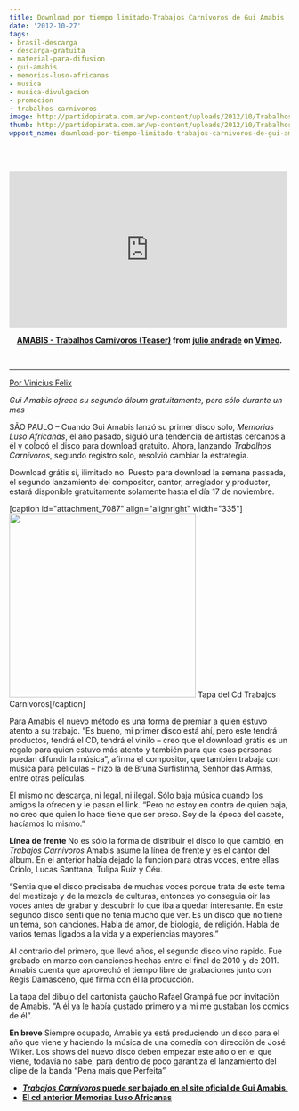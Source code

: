 ```yaml
---
title: Download por tiempo limitado-Trabajos Carnívoros de Gui Amabis
date: '2012-10-27'
tags:
- brasil-descarga
- descarga-gratuita
- material-para-difusion
- gui-amabis
- memorias-luso-africanas
- musica
- musica-divulgacion
- promocion
- trabalhos-carnivoros
image: http://partidopirata.com.ar/wp-content/uploads/2012/10/Trabalhos_Carnivoros_Capa.jpg
thumb: http://partidopirata.com.ar/wp-content/uploads/2012/10/Trabalhos_Carnivoros_Capa-150x150.jpg
wppost_name: download-por-tiempo-limitado-trabajos-carnivoros-de-gui-amabis
---
```


&nbsp;

<iframe src="http://player.vimeo.com/video/47041267?badge=0" frameborder="0" width="500" height="281"></iframe>
<p style="text-align: center;"><strong><a href="http://vimeo.com/47041267">AMABIS - Trabalhos Carnívoros (Teaser)</a> from <a href="http://vimeo.com/user2931106">julio andrade</a> on <a href="http://vimeo.com">Vimeo</a>.</strong></p>
&nbsp;

<hr />

<a title="Download por tempo limitado" href="http://blogs.estadao.com.br/link/download-por-tempo-limitado/" target="_blank">Por Vinicius Felix</a>

<em>Gui Amabis ofrece su segundo álbum gratuitamente, pero sólo durante un mes</em>

SÃO PAULO – Cuando Gui Amabis lanzó su primer disco solo, <em>Memorias Luso Africanas</em>, el año pasado, siguió una tendencia de artistas cercanos a él y colocó el disco para download gratuito. Ahora, lanzando <em>Trabalhos Carnívoros</em>, segundo registro solo, resolvió cambiar la estrategia.

Download grátis si, ilimitado no. Puesto para download la semana passada, el segundo lanzamiento del compositor, cantor, arreglador y productor, estará disponible gratuitamente solamente hasta el día 17 de noviembre.

[caption id="attachment_7087" align="alignright" width="335"]<a href="http://partidopirata.com.ar/wp-content/uploads/2012/10/Trabalhos_Carnivoros_Capa.jpg"><img class=" wp-image-7087" title="Trabalhos_Carnivoros_Capa" src="http://partidopirata.com.ar/wp-content/uploads/2012/10/Trabalhos_Carnivoros_Capa.jpg" alt="" width="335" height="331" /></a> Tapa del Cd Trabajos Carnívoros[/caption]

Para Amabis el nuevo método es una forma de premiar a quien estuvo atento a su trabajo. “Es bueno, mi primer disco está ahí, pero este tendrá productos, tendrá el CD, tendrá el vinilo – creo que el download grátis es un regalo para quien estuvo más atento y también para que esas personas puedan difundir la música”, afirma el compositor, que también trabaja con música para películas – hizo la de Bruna Surfistinha, Senhor das Armas, entre otras películas.

Él mismo no descarga, ni legal, ni ilegal. Sólo baja música cuando los amigos la ofrecen y le pasan el link. “Pero no estoy en contra de quien baja, no creo que quien lo hace tiene que ser preso. Soy de la época del casete, hacíamos lo mismo.”

<strong>Línea de frente
</strong>
No es sólo la forma de distribuir el disco lo que cambió, en <em>Trabajos Carnívoros </em>Amabis asume la línea de frente y es el cantor del álbum. En el anterior había dejado la función para otras voces, entre ellas Criolo, Lucas Santtana, Tulipa Ruiz y Céu.

“Sentia que el disco precisaba de muchas voces porque trata de este tema del mestizaje y de la mezcla de culturas, entonces yo conseguia oir las voces antes de grabar y descubrir lo que iba a quedar interesante. En este segundo disco sentí que no tenía mucho que ver. Es un disco que no tiene un tema, son canciones. Habla de amor, de biologia, de religión. Habla de varios temas ligados a la vida y a experiencias mayores.”

Al contrario del primero, que llevó años, el segundo disco vino rápido. Fue grabado en marzo con canciones hechas entre el final de 2010 y de 2011. Amabis cuenta que aprovechó el tiempo libre de grabaciones junto con Regis Damasceno, que firma con él la producción.

La tapa del dibujo del cartonista gaúcho Rafael Grampá fue por invitación de Amabis. “A él ya le había gustado primero y a mi me gustaban los comics de él”.

<strong>En breve</strong>
Siempre ocupado, Amabis ya está produciendo un disco para el año que viene y haciendo la música de una comedia con dirección de José Wilker. Los shows del nuevo disco deben empezar este año o en el que viene, todavía no sabe, para dentro de poco garantiza el lanzamiento del clipe de la banda “Pena mais que Perfeita”
<ul>
	<li><strong><a href="http://www.guiamabis.com/trabajos_carnivoros/" target="_blank"><em>Trabajos Carnívoros</em> puede ser bajado en el site oficial de Gui Amabis.</a></strong></li>
	<li><strong><a href="http://www.hominiscanidae.org/2011/07/gui-amabis-memorias-luso-africanas-2011.html" target="_blank">El cd anterior Memorias Luso Africanas</a></strong></li>
</ul>
